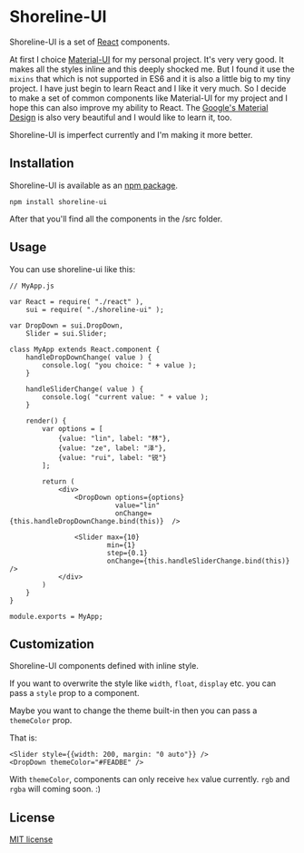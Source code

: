# Shoreline-UI

Shoreline-UI is a set of [React](http://facebook.github.io/react/) components.

At first I choice [Material-UI](https://github.com/callemall/material-ui) for my personal project. It's very very good. It makes all the styles inline and this deeply shocked me. But I found it use the `mixins` that which is not supported in ES6 and it is also a little big to my tiny project. I have just begin to learn React and I like it very much. So I decide to make a set of common components like Material-UI for my project and I hope this can also improve my ability to React. The [Google's Material Design](https://www.google.com/design/spec/material-design/introduction.html) is also very beautiful and I would like to learn it, too.

Shoreline-UI is imperfect currently and I'm making it more better.

## Installation

Shoreline-UI is available as an [npm package](https://www.npmjs.com/package/shoreline-ui).

    npm install shoreline-ui
    
After that you'll find all the components in the /src folder.

## Usage

You can use shoreline-ui like this:

    // MyApp.js
    
    var React = require( "./react" ),
        sui = require( "./shoreline-ui" );
    
    var DropDown = sui.DropDown,
        Slider = sui.Slider;
    
    class MyApp extends React.component {
        handleDropDownChange( value ) {
            console.log( "you choice: " + value );
        }
        
        handleSliderChange( value ) {
            console.log( "current value: " + value );
        }
        
        render() {
            var options = [
                {value: "lin", label: "林"},
                {value: "ze", label: "泽"},
                {value: "rui", label: "锐"}
            ];
            
            return (
                <div>
                    <DropDown options={options} 
                              value="lin" 
                              onChange={this.handleDropDownChange.bind(this)}  />
                              
                    <Slider max={10} 
                            min={1} 
                            step={0.1} 
                            onChange={this.handleSliderChange.bind(this)} />
                </div>
            )
        }
    }
    
    module.exports = MyApp;
    
## Customization

Shoreline-UI components defined with inline style. 

If you want to overwrite the style like `width`, `float`, `display` etc. you can pass a `style` prop to a component. 

Maybe you want to change the theme built-in then you can pass a `themeColor` prop.

That is:

    <Slider style={{width: 200, margin: "0 auto"}} />
    <DropDown themeColor="#FEADBE" />
    
With `themeColor`, components can only receive `hex` value currently. `rgb` and `rgba` will coming soon. :)


## License

[MIT license](https://github.com/linzerui/shoreline-ui/blob/master/LICENSE)